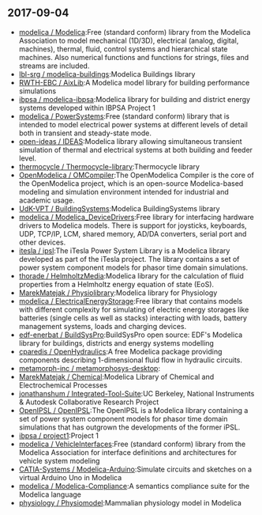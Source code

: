 ## 2017-09-04

* [modelica / Modelica](https://github.com/modelica/Modelica):Free (standard conform) library from the Modelica Association to model mechanical (1D/3D), electrical (analog, digital, machines), thermal, fluid, control systems and hierarchical state machines. Also numerical functions and functions for strings, files and streams are included.
* [lbl-srg / modelica-buildings](https://github.com/lbl-srg/modelica-buildings):Modelica Buildings library
* [RWTH-EBC / AixLib](https://github.com/RWTH-EBC/AixLib):A Modelica model library for building performance simulations
* [ibpsa / modelica-ibpsa](https://github.com/ibpsa/modelica-ibpsa):Modelica library for building and district energy systems developed within IBPSA Project 1
* [modelica / PowerSystems](https://github.com/modelica/PowerSystems):Free (standard conform) library that is intended to model electrical power systems at different levels of detail both in transient and steady-state mode.
* [open-ideas / IDEAS](https://github.com/open-ideas/IDEAS):Modelica library allowing simultaneous transient simulation of thermal and electrical systems at both building and feeder level.
* [thermocycle / Thermocycle-library](https://github.com/thermocycle/Thermocycle-library):Thermocycle library
* [OpenModelica / OMCompiler](https://github.com/OpenModelica/OMCompiler):The OpenModelica Compiler is the core of the OpenModelica project, which is an open-source Modelica-based modeling and simulation environment intended for industrial and academic usage.
* [UdK-VPT / BuildingSystems](https://github.com/UdK-VPT/BuildingSystems):Modelica BuildingSystems library
* [modelica / Modelica_DeviceDrivers](https://github.com/modelica/Modelica_DeviceDrivers):Free library for interfacing hardware drivers to Modelica models. There is support for joysticks, keyboards, UDP, TCP/IP, LCM, shared memory, AD/DA converters, serial port and other devices.
* [itesla / ipsl](https://github.com/itesla/ipsl):The iTesla Power System Library is a Modelica library developed as part of the iTesla project. The library contains a set of power system component models for phasor time domain simulations.
* [thorade / HelmholtzMedia](https://github.com/thorade/HelmholtzMedia):Modelica library for the calculation of fluid properties from a Helmholtz energy equation of state (EoS).
* [MarekMatejak / Physiolibrary](https://github.com/MarekMatejak/Physiolibrary):Modelica library for Physiology
* [modelica / ElectricalEnergyStorage](https://github.com/modelica/ElectricalEnergyStorage):Free library that contains models with different complexity for simulating of electric energy storages like batteries (single cells as well as stacks) interacting with loads, battery management systems, loads and charging devices.
* [edf-enerbat / BuildSysPro](https://github.com/edf-enerbat/BuildSysPro):BuildSysPro open source: EDF's Modelica library for buildings, districts and energy systems modelling
* [cparedis / OpenHydraulics](https://github.com/cparedis/OpenHydraulics):A free Modelica package providing components describing 1-dimensional fluid flow in hydraulic circuits.
* [metamorph-inc / metamorphosys-desktop](https://github.com/metamorph-inc/metamorphosys-desktop):
* [MarekMatejak / Chemical](https://github.com/MarekMatejak/Chemical):Modelica Library of Chemical and Electrochemical Processes
* [jonathanshum / Integrated-Tool-Suite](https://github.com/jonathanshum/Integrated-Tool-Suite):UC Berkeley, National Instruments & Autodesk Collaborative Research Project
* [OpenIPSL / OpenIPSL](https://github.com/OpenIPSL/OpenIPSL):The OpenIPSL is a Modelica library containing a set of power system component models for phasor time domain simulations that has outgrown the developments of the former iPSL.
* [ibpsa / project1](https://github.com/ibpsa/project1):Project 1
* [modelica / VehicleInterfaces](https://github.com/modelica/VehicleInterfaces):Free (standard conform) library from the Modelica Association for interface definitions and architectures for vehicle system modeling
* [CATIA-Systems / Modelica-Arduino](https://github.com/CATIA-Systems/Modelica-Arduino):Simulate circuits and sketches on a virtual Arduino Uno in Modelica
* [modelica / Modelica-Compliance](https://github.com/modelica/Modelica-Compliance):A semantics compliance suite for the Modelica language
* [physiology / Physiomodel](https://github.com/physiology/Physiomodel):Mammalian physiology model in Modelica
